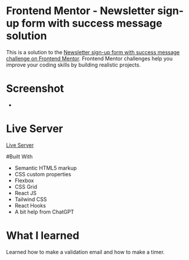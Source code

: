 # Frontend Mentor - Newsletter sign-up form with success message solution

This is a solution to the [Newsletter sign-up form with success message challenge on Frontend Mentor](https://www.frontendmentor.io/challenges/newsletter-signup-form-with-success-message-3FC1AZbNrv). Frontend Mentor challenges help you improve your coding skills by building realistic projects.

# Screenshot

- [](chrome_WJg9Ukqfdr.png)

# Live Server

[Live Server]()

#Built With

- Semantic HTML5 markup
- CSS custom properties
- Flexbox
- CSS Grid
- React JS
- Tailwind CSS
- React Hooks
- A bit help from ChatGPT

# What I learned

Learned how to make a validation email and how to make a timer.
